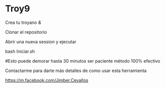 # Troy9
Crea tu troyano *&amp;*

Clonar el repositorio

Abrir una nueva session y ejecutar

bash Iniciar.sh

#Esto puede demorar hasta 30 minutos
ser paciente método 100% efectivo

Contactarme para darte más detalles de como
usar esta herramienta

https://m.facebook.com/Jimber.Cevallos 
